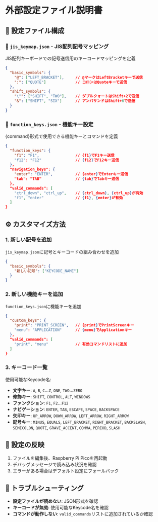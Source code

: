 # 外部設定ファイル説明書

## 📁 設定ファイル構成

### 🔧 `jis_keymap.json` - JIS配列記号マッピング
JIS配列キーボードでの記号送信用のキーコードマッピングを定義

```json
{
  "basic_symbols": {
    "@": ["LEFT_BRACKET"],     // @マークはLeftBracketキーで送信
    ":": ["QUOTE"]             // コロンはQuoteキーで送信
  },
  "shift_symbols": {
    "\"": ["SHIFT", "TWO"],    // ダブルクォートはShift+2で送信
    "&": ["SHIFT", "SIX"]      // アンパサンドはShift+6で送信
  }
}
```

### 🎯 `function_keys.json` - 機能キー設定
{command}形式で使用できる機能キーとコマンドを定義

```json
{
  "function_keys": {
    "f1": "F1",                // {f1}でF1キー送信
    "f12": "F12"               // {f12}でF12キー送信
  },
  "navigation_keys": {
    "enter": "ENTER",          // {enter}でEnterキー送信
    "tab": "TAB"               // {tab}でTabキー送信
  },
  "valid_commands": [
    "ctrl_down", "ctrl_up",    // {ctrl_down}, {ctrl_up}が有効
    "f1", "enter"              // {f1}, {enter}が有効
  ]
}
```

## ⚙️ カスタマイズ方法

### 1. **新しい記号を追加**
`jis_keymap.json`に記号とキーコードの組み合わせを追加

```json
{
  "basic_symbols": {
    "新しい記号": ["KEYCODE_NAME"]
  }
}
```

### 2. **新しい機能キーを追加**
`function_keys.json`に機能キーを追加

```json
{
  "custom_keys": {
    "print": "PRINT_SCREEN",   // {print}でPrintScreenキー
    "menu": "APPLICATION"      // {menu}でApplicationキー
  },
  "valid_commands": [
    "print", "menu"            // 有効コマンドリストに追加
  ]
}
```

### 3. **キーコード一覧**
使用可能なKeycode名:
- **文字キー**: `A`, `B`, `C`...`Z`, `ONE`, `TWO`...`ZERO`
- **修飾キー**: `SHIFT`, `CONTROL`, `ALT`, `WINDOWS`
- **ファンクション**: `F1`, `F2`...`F12`
- **ナビゲーション**: `ENTER`, `TAB`, `ESCAPE`, `SPACE`, `BACKSPACE`
- **矢印キー**: `UP_ARROW`, `DOWN_ARROW`, `LEFT_ARROW`, `RIGHT_ARROW`
- **記号キー**: `MINUS`, `EQUALS`, `LEFT_BRACKET`, `RIGHT_BRACKET`, `BACKSLASH`, `SEMICOLON`, `QUOTE`, `GRAVE_ACCENT`, `COMMA`, `PERIOD`, `SLASH`

## 🔄 設定の反映
1. ファイルを編集後、Raspberry Pi Picoを再起動
2. デバッグメッセージで読み込み状況を確認
3. エラーがある場合はデフォルト設定にフォールバック

## 🐛 トラブルシューティング
- **設定ファイルが読めない**: JSON形式を確認
- **キーコードが無効**: 使用可能なKeycode名を確認
- **コマンドが動作しない**: `valid_commands`リストに追加されているか確認
